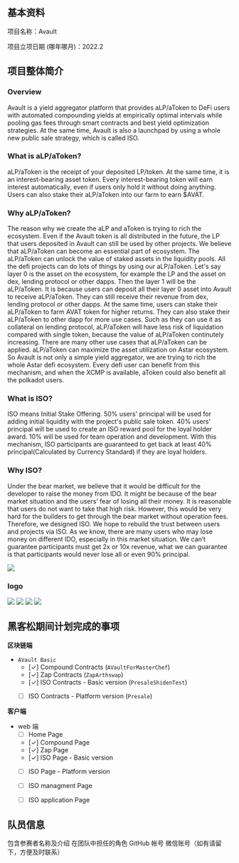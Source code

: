 ## 基本资料

项目名称：Avault

项目立项日期 (哪年哪月)：2022.2

## 项目整体简介

### Overview
Avault is a yield aggregator platform that provides aLP/aToken to DeFi users with automated compounding yields at empirically optimal intervals while pooling gas fees through smart contracts and best yield optimization strategies. At the same time, Avault is also a launchpad by using a whole new public sale strategy, which is called ISO.
### What is aLP/aToken? 
aLP/aToken is the receipt of your deposited LP/token. At the same time, it is an interest-bearing asset token. Every interest-bearing token will earn interest automatically, even if users only hold it without doing anything. Users can also stake their aLP/aToken into our farm to earn $AVAT.
### Why aLP/aToken?
The reason why we create the aLP and aToken is trying to rich the ecosystem. Even if the Avault token is all distributed in the future, the LP that users deposited in Avault can still be used by other projects.
We believe that aLP/aToken can become an essential part of ecosystem. The aLP/aToken can unlock the value of staked assets in the liquidity pools. All the defi projects can do lots of things by using our aLP/aToken. Let's say layer 0 is the asset on the ecosystem, for example the LP and the asset on dex, lending protocol or other dapps. Then the layer 1 will be the aLP/aToken. It is because users can deposit all their layer 0 asset into Avault to receive aLP/aToken. They can still receive their revenue from dex, lending protocol or other dapps. At the same time, users can stake their aLP/aToken to farm AVAT token for higher returns. They can also stake their aLP/aToken to other dapp for more use cases. Such as they can use it as collateral on lending protocol, aLP/aToken will have less risk of liquidation compared with single token, because the value of aLP/aToken continutely increasing. There are many other use cases that aLP/aToken can be applied. aLP/aToken can maximize the asset utilization on Astar ecosystem. So Avault is not only a simple yield aggregator, we are trying to rich the whole Astar defi ecosystem. Every defi user can benefit from this mechanism, and when the XCMP is available, aToken could also benefit all the polkadot users.
### What is ISO?
ISO means Initial Stake Offering. 50% users' principal will be used for adding initial liquidity with the project's public sale token. 40% users' principal will be used to create an ISO reward pool for the loyal holder award. 10% will be used for team operation and development. With this mechanism, ISO participants are guaranteed to get back at least 40% principal(Calculated by Currency Standard) if they are loyal holders.
### Why ISO?
Under the bear market, we believe that it would be difficult for the developer to raise the money from IDO. It might be because of the bear market situation and the users’ fear of losing all their money. It is reasonable that users do not want to take that high risk. However, this would be very hard for the builders to get through the bear market without operation fees.
Therefore, we designed ISO. We hope to rebuild the trust between users and projects via ISO. As we know, there are many users who may lose money on different IDO, especially in this market situation. We can’t guarantee participants must get 2x or 10x revenue, what we can guarantee is that participants would never lose all or even 90% principal.

![](assets/ISOvsIDO.jpeg)

### logo
![](assets/avatLogo1.png)
![](assets/avatLogo2.png)
![](assets/avatLogo3.png)
![](assets/avatLogo4.png)


## 黑客松期间计划完成的事项


**区块链端**

- `AVault Basic`
  - [✓] Compound Contracts (`AVaultForMasterChef`)
  - [✓] Zap Contracts (`ZapArthswap`)
  - [✓] ISO Contracts - Basic version (`PresaleShidenTest`)
  - [ ] ISO Contracts - Platform version (`Presale`)


**客户端**

- web 端
  - [ ] Home Page
  - [✓] Compound Page
  - [✓] Zap Page
  - [✓] ISO Page - Basic version
  - [ ] ISO Page - Platform version
  - [ ] ISO managment Page
  - [ ] ISO application Page



## 队员信息

包含参赛者名称及介绍
在团队中担任的角色
GitHub 帐号
微信账号（如有请留下，方便及时联系）
